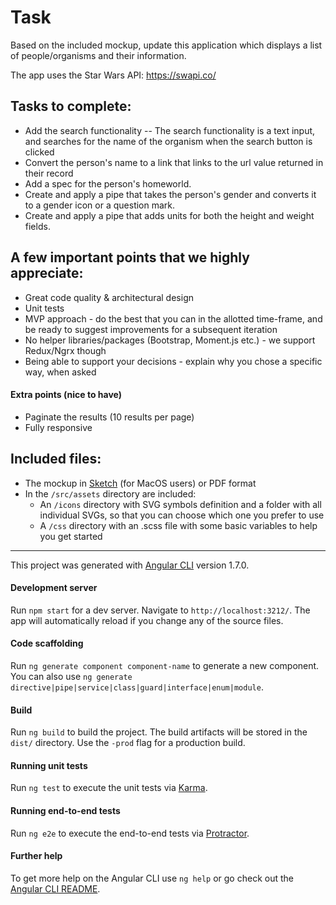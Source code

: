 # Task

Based on the included mockup, update this application which displays a list of people/organisms and their information.

The app uses the Star Wars API: https://swapi.co/

## Tasks to complete:

- Add the search functionality
-- The search functionality is a text input, and searches for the name of the organism when the search button is clicked
- Convert the person's name to a link that links to the url value returned in their record
- Add a spec for the person's homeworld.
- Create and apply a pipe that takes the person's gender and converts it to a gender icon or a question mark.
- Create and apply a pipe that adds units for both the height and weight fields.

## A few important points that we highly appreciate:

- Great code quality & architectural design
- Unit tests
- MVP approach - do the best that you can in the allotted time-frame, and be ready to suggest improvements for a subsequent iteration
- No helper libraries/packages (Bootstrap, Moment.js etc.) - we support Redux/Ngrx though
- Being able to support your decisions - explain why you chose a specific way, when asked

#### Extra points (nice to have)

- Paginate the results (10 results per page)
- Fully responsive

## Included files:

- The mockup in [Sketch](https://www.sketchapp.com/) (for MacOS users) or PDF format
- In the `/src/assets` directory are included:
	- An `/icons` directory with SVG symbols definition and a folder with all individual SVGs, so that you can choose which one you prefer to use
	- A `/css` directory with an .scss file with some basic variables to help you get started


<hr> 


This project was generated with [Angular CLI](https://github.com/angular/angular-cli) version 1.7.0.

#### Development server

Run `npm start` for a dev server. Navigate to `http://localhost:3212/`. The app will automatically reload if you change any of the source files.

#### Code scaffolding

Run `ng generate component component-name` to generate a new component. You can also use `ng generate directive|pipe|service|class|guard|interface|enum|module`.

#### Build

Run `ng build` to build the project. The build artifacts will be stored in the `dist/` directory. Use the `-prod` flag for a production build.

#### Running unit tests

Run `ng test` to execute the unit tests via [Karma](https://karma-runner.github.io).

#### Running end-to-end tests

Run `ng e2e` to execute the end-to-end tests via [Protractor](http://www.protractortest.org/).

#### Further help

To get more help on the Angular CLI use `ng help` or go check out the [Angular CLI README](https://github.com/angular/angular-cli/blob/master/README.md).
